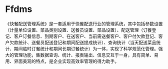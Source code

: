 # Ffdms
 《快餐配送管理系统》是一套适用于快餐配送行业的管理系统，其中包括参数设置（计量单位设置、菜品类别设置、送餐员设置、菜品设置）、配送管理（订餐登记、客户订餐信息、到期客户、在送客户、当前需送餐客户、客户付欠款登记、客户欠款统计、送餐员配送登记和期间配送提成统计）、查询统计（当天配送菜品统计、期间临时订餐统计和期间长期订餐统计）为一体，实现了科学规范化管理。强大的管理功能，集数据查询、统计、报表输出、信息交互于一身，具有简单、易用、界面美观的特点，是企业实现高效率管理的得力助手。
